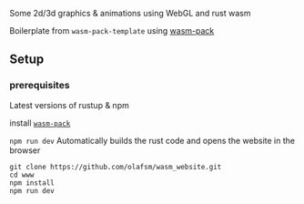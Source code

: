 Some 2d/3d graphics & animations using WebGL and rust wasm

Boilerplate from <code>wasm-pack-template</code> using <a href="https://github.com/rustwasm/wasm-pack">wasm-pack</a>

## Setup
### prerequisites
Latest versions of rustup & npm

install <a href="https://rustwasm.github.io/wasm-pack/installer/"><code>wasm-pack</code></a>

<code>npm run dev</code> Automatically builds the rust code and opens the website in the browser
```
git clone https://github.com/olafsm/wasm_website.git
cd www
npm install
npm run dev
```
